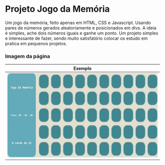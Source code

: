# Projeto Jogo da Memória
Um jogo da memória, feito apenas em HTML, CSS e Javascript. 
Usando pares de números gerados aleatoriamente e posicionados em divs.
A ideia é simples, ache dois números iguais e ganhe um ponto.
Um projeto simples e interessante de fazer, sendo muito satisfatório colocar os estudo em pratica em pequenos projetos.

### Imagem da página

|Exemplo|
|-------|
|![Exemplo do jogo](./GIFdemo.gif)|

